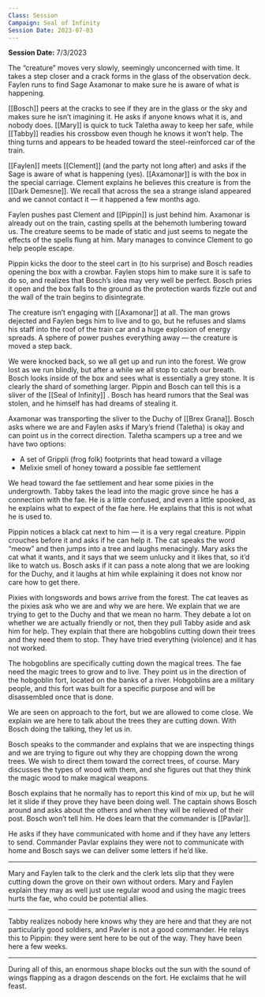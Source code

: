 ```yaml
---
Class: Session
Campaign: Seal of Infinity
Session Date: 2023-07-03
---
```

**Session Date:** 7/3/2023

The “creature” moves very slowly, seemingly unconcerned with time. It takes a step closer and a crack forms in the glass of the observation deck. Faylen runs to find Sage Axamonar to make sure he is aware of what is happening.

[[Bosch]] peers at the cracks to see if they are in the glass or the sky and makes sure he isn’t imagining it. He asks if anyone knows what it is, and nobody does. [[Mary]] is quick to tuck Taletha away to keep her safe, while [[Tabby]] readies his crossbow even though he knows it won’t help. The thing turns and appears to be headed toward the steel-reinforced car of the train.

[[Faylen]] meets [[Clement]] (and the party not long after) and asks if the Sage is aware of what is happening (yes). [[Axamonar]] is with the box in the special carriage. Clement explains he believes this creature is from the [[Dark Demesne]]. We recall that across the sea a strange island appeared and we cannot contact it — it happened a few months ago.

Faylen pushes past Clement and [[Pippin]] is just behind him. Axamonar is already out on the train, casting spells at the behemoth lumbering toward us. The creature seems to be made of static and just seems to negate the effects of the spells flung at him. Mary manages to convince Clement to go help people escape.

Pippin kicks the door to the steel cart in (to his surprise) and Bosch readies opening the box with a crowbar. Faylen stops him to make sure it is safe to do so, and realizes that Bosch’s idea may very well be perfect. Bosch pries it open and the box falls to the ground as the protection wards fizzle out and the wall of the train begins to disintegrate.

The creature isn’t engaging with [[Axamonar]]  at all. The man grows dejected and Faylen begs him to live and to go, but he refuses and slams his staff into the roof of the train car and a huge explosion of energy spreads. A sphere of power pushes everything away — the creature is moved a step back.

We were knocked back, so we all get up and run into the forest. We grow lost as we run blindly, but after a while we all stop to catch our breath. Bosch looks inside of the box and sees what is essentially a grey stone. It is clearly the shard of something larger. Pippin and Bosch can tell this is a sliver of the [[Seal of Infinity]] . Bosch has heard rumors that the Seal was stolen, and he himself has had dreams of stealing it.

Axamonar was transporting the sliver to the Duchy of [[Brex Grana]]. Bosch asks where we are and Faylen asks if Mary’s friend (Taletha) is okay and can point us in the correct direction. Taletha scampers up a tree and we have two options:

- A set of Grippli (frog folk) footprints that head toward a village
- Melixie smell of honey toward a possible fae settlement

We head toward the fae settlement and hear some pixies in the undergrowth. Tabby takes the lead into the magic grove since he has a connection with the fae. He is a little confused, and even a little spooked, as he explains what to expect of the fae here. He explains that this is not what he is used to.

Pippin notices a black cat next to him — it is a very regal creature. Pippin crouches before it and asks if he can help it. The cat speaks the word “meow” and then jumps into a tree and laughs menacingly. Mary asks the cat what it wants, and it says that we seem unlucky and it likes that, so it’d like to watch us. Bosch asks if it can pass a note along that we are looking for the Duchy, and it laughs at him while explaining it does not know nor care how to get there.

Pixies with longswords and bows arrive from the forest. The cat leaves as the pixies ask who we are and why we are here. We explain that we are trying to get to the Duchy and that we mean no harm. They debate a lot on whether we are actually friendly or not, then they pull Tabby aside and ask him for help. They explain that there are hobgoblins cutting down their trees and they need them to stop. They have tried everything (violence) and it has not worked.

The hobgoblins are specifically cutting down the magical trees. The fae need the magic trees to grow and to live. They point us in the direction of the hobgoblin fort, located on the banks of a river. Hobgoblins are a military people, and this fort was built for a specific purpose and will be disassembled once that is done.

We are seen on approach to the fort, but we are allowed to come close. We explain we are here to talk about the trees they are cutting down. With Bosch doing the talking, they let us in.

Bosch speaks to the commander and explains that we are inspecting things and we are trying to figure out why they are chopping down the wrong trees. We wish to direct them toward the correct trees, of course. Mary discusses the types of wood with them, and she figures out that they think the magic wood to make magical weapons.

Bosch explains that he normally has to report this kind of mix up, but he will let it slide if they prove they have been doing well. The captain shows Bosch around and asks about the others and when they will be relieved of their post. Bosch won’t tell him. He does learn that the commander is [[Pavlar]].

He asks if they have communicated with home and if they have any letters to send. Commander Pavlar explains they were not to communicate with home and Bosch says we can deliver some letters if he’d like.

---

Mary and Faylen talk to the clerk and the clerk lets slip that they were cutting down the grove on their own without orders. Mary and Faylen explain they may as well just use regular wood and using the magic trees hurts the fae, who could be potential allies.

---

Tabby realizes nobody here knows why they are here and that they are not particularly good soldiers, and Pavler is not a good commander. He relays this to Pippin: they were sent here to be out of the way. They have been here a few weeks.

---

During all of this, an enormous shape blocks out the sun with the sound of wings flapping as a dragon descends on the fort. He exclaims that he will feast.